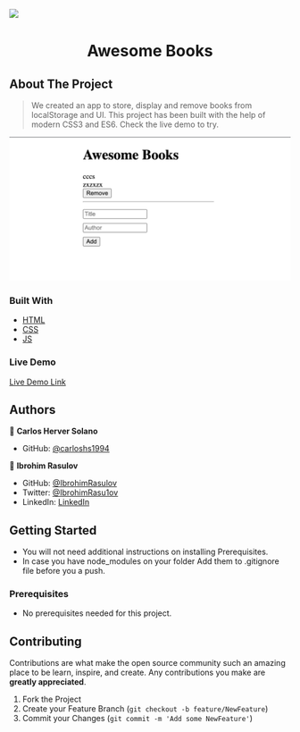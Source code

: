 ![](https://img.shields.io/badge/Microverse-blueviolet)
<h1 align="center">Awesome Books</h1>

## About The Project

> We created an app to store, display and remove books from localStorage and UI. This project has been built with the help of modern CSS3 and ES6. Check the live demo to try.

![screenshot](Screenshot.png)

### Built With

* [HTML](https://www.w3schools.com/html/)
* [CSS](https://www.w3schools.com/css/)
* [JS](https://www.javascript.com/)

### Live Demo

[Live Demo Link](https://carloshs1994.github.io/AwesomeBooks/)

## Authors

👤 **Carlos Herver Solano**

- GitHub: [@carloshs1994](https://github.com/carloshs1994)

👤 **Ibrohim Rasulov**

- GitHub: [@IbrohimRasulov](https://github.com/IbrohimRasulov)
- Twitter: [@IbrohimRasu1ov](https://twitter.com/IbrohimRasu1ov)
- LinkedIn: [LinkedIn](https://www.linkedin.com/in/ibrohim-rasulov-a88352209/)

## Getting Started

* You will not need additional instructions on installing Prerequisites.
* In case you have node_modules on your folder Add them to .gitignore file before you a push.

### Prerequisites

* No prerequisites needed for this project.


## Contributing

Contributions are what make the open source community such an amazing place to be learn, inspire, and create. Any contributions you make are **greatly appreciated**.

1. Fork the Project
2. Create your Feature Branch (`git checkout -b feature/NewFeature`)
3. Commit your Changes (`git commit -m 'Add some NewFeature'`)
